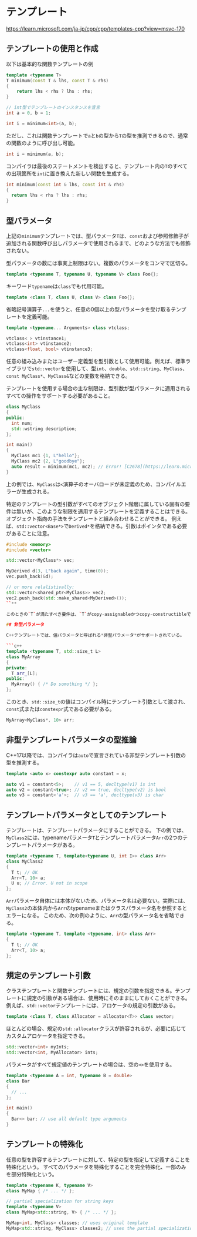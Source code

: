 # テンプレート

https://learn.microsoft.com/ja-jp/cpp/cpp/templates-cpp?view=msvc-170

## テンプレートの使用と作成

以下は基本的な関数テンプレートの例

```c++
template <typename T>
T minimum(const T & lhs, const T & rhs)
{
    return lhs < rhs ? lhs : rhs;
}

// int型でテンプレートのインスタンスを宣言
int a = 0, b = 1;

int i = minimum<int>(a, b);
```

ただし、これは関数テンプレートで`a`と`b`の型から`T`の型を推測できるので、通常の関数のように呼び出し可能。

```c++
int i = minimum(a, b);
```

コンパイラは最後のステートメントを検出すると、テンプレート内の`T`のすべての出現箇所を`int`に置き換えた新しい関数を生成する。

```c++
int minimum(const int & lhs, const int & rhs)
{
  return lhs < rhs ? lhs : rhs;
}
```

## 型パラメータ

上記の`minimum`テンプレートでは、型パラメータ`T`は、`const`および参照修飾子が追加される関数呼び出しパラメータで使用されるまで、どのような方法でも修飾されない。

型パラメータの数には事実上制限はない。複数のパラメータをコンマで区切る。

```c++
template <typename T, typename U, typename V> class Foo{};
```

キーワード`typename`は`class`でも代用可能。

```c++
template <class T, class U, class V> class Foo{};
```

省略記号演算子`...`を使うと、任意の0個以上の型パラメータを受け取るテンプレートを定義可能。

```c++
template <typename... Arguments> class vtclass;

vtclass< > vtinstance1;
vtclass<int> vtinstance2;
vtclass<float, bool> vtinstance3;
```

任意の組み込みまたはユーザー定義型を型引数として使用可能。例えば、標準ライブラリで`std::vector`を使用して、型`int`、`double`、`std::string`、`MyClass`、`const MyClass*`、`MyClass&`などの変数を格納できる。

テンプレートを使用する場合の主な制限は、型引数が型パラメータに適用されるすべての操作をサポートする必要があること。

```c++
class MyClass
{
public:
  int num;
  std::wstring description;
};

int main()
{
  MyClass mc1 {1, L"hello"};
  MyClass mc2 {2, L"goodbye"};
  auto result = minimum(mc1, mc2); // Error! [C2678](https://learn.microsoft.com/ja-jp/cpp/error-messages/compiler-errors-2/compiler-error-c2678?view=msvc-170)
}
```

上の例では、`MyClass`は`<`演算子のオーバロードが未定義のため、コンパイルエラーが生成される。

特定のテンプレートの型引数がすべてのオブジェクト階層に属している固有の要件は無いが、このような制限を適用するテンプレートを定義することはできる。
オブジェクト指向の手法をテンプレートと組み合わせることができる。
例えば、`std::vector<Base*>`で`Derived*`を格納できる。引数はポインタである必要があることに注意。

```c++
#include <memory>
#include <vector>

std::vector<MyClass*> vec;

MyDerived d(3, L"back again", time(0));
vec.push_back(&d);

// or more relalistivally:
std::vector<shared_ptr<MyClass>> vec2;
vec2.push_back(std::make_shared<MyDerived>());
``**

このときの`T`が満たすべき要件は、`T`がcopy-assignableかつcopy-constructibleであること。

## 非型パラメータ

C++テンプレートでは、値パラメータと呼ばれる*非型パラメータ*がサポートされている。

```c++
template <typename T, std::size_t L>
class MyArray
{
private:
  T arr_[L];
public:
  MyArray() { /* Do somothing */ };
};
```

このとき、`std::size_t`の値はコンパイル時にテンプレート引数として渡され、`const`式または`constexpr`式である必要がある。

```c++
MyArray<MyClass*, 10> arr;
```

## 非型テンプレートパラメータの型推論

C++17以降では、コンパイラは`auto`で宣言されている非型テンプレート引数の型を推測する。

```c++
template <auto x> constexpr auto constant = x;

auto v1 = constant<5>;    // v1 == 5, decltype(v1) is int
auto v2 = constant<true>; // v2 == true, decltype(v2) is bool
auto v3 = constant<'a'>;  // v3 == 'a', decltype(v3) is char
```

## テンプレートパラメータとしてのテンプレート

テンプレートは、テンプレートパラメータにすることができる。
下の例では、`MyClass2`には、typenameパラメータ`T`とテンプレートパラメータ`Arr`の2つのテンプレートパラメータがある。

```c++
template <typename T, template<typename U, int I>> class Arr>
class MyClass2
{
  T t; // OK
  Arr<T, 10> a;
  U u; // Error. U not in scope
};
```

`Arr`パラメータ自体には本体がないため、パラメータ名は必要ない。実際には、`MyClass2`の本体内から`Arr`のtypenameまたはクラスパラメータ名を参照するとエラーになる。
このため、次の例のように、`Arr`の型パラメータ名を省略できる。

```c++
template <typename T, template <typename, int> class Arr>
{
  T t; // OK
  Arr<T, 10> a;
};
```

## 規定のテンプレート引数

クラステンプレートと関数テンプレートには、規定の引数を指定できる。テンプレートに規定の引数がある場合は、使用時にそのままにしておくことができる。
例えば、`std::vector`テンプレートには、アロケータの規定の引数がある。

```c++
template <class T, class Allocator = allocator<T>> class vector;
```

ほとんどの場合、規定の`std::allocator`クラスが許容されるが、必要に応じてカスタムアロケータを指定できる。

```c++
std::vector<int> myInts;
std::vector<int, MyAllocator> ints;
```

パラメータがすべて規定値のテンプレートの場合は、空の`<>`を使用する。

```c++
template <typename A = int, typename B = double>
class Bar
{
  // ...
};

int main()
{
  Bar<> bar; // use all default type arguments
}
```


## テンプレートの特殊化

任意の型を許容するテンプレートに対して、特定の型を指定して定義することを特殊化という。
すべてのパラメータを特殊化することを完全特殊化、一部のみを部分特殊化という。

```c++
template <typename K, typename V>
class MyMap { /* ... */ };

// partial specialization for string keys
template <typename V>
class MyMap<std::string, V> { /* ... */ };

MyMap<int, MyClass> classes; // uses original template
MyMap<std::string, MyClass> classes2; // uses the partial specialization
```
